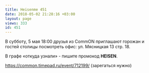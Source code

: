 ```yaml
---
title: Heisenme 451
date: 2018-05-02 21:28:16 +03:00
layout: page
views: 333
id: 451
---
```


В субботу, 5 мая 18:00 друзья из CommON приглашают горожан и гостей столицы посмотреть офис: ул. Мясницкая 13 стр. 18.

В графе «откуда узнали» - пишите промокод **HEISEN**.

https://common.timepad.ru/event/712199/ (зарегаться нужно)



